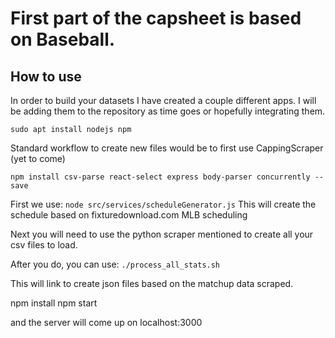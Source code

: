 # First part of the capsheet is based on Baseball.

## How to use

In order to build your datasets I have created a couple different apps. I will be adding them to the repository as time goes or hopefully integrating them.

`sudo apt install nodejs npm`

Standard workflow to create new files would be to first use CappingScraper (yet to come)


`npm install csv-parse react-select express body-parser concurrently --save`

First we use:
`node src/services/scheduleGenerator.js`
This will create the schedule based on fixturedownload.com MLB scheduling

Next you will need to use the python scraper mentioned to create all your csv files to load.

After you do, you can use:
`./process_all_stats.sh` 

This will link to create json files based on the matchup data scraped.

npm install
npm start

and the server will come up on localhost:3000
